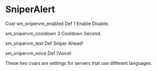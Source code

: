 # SniperAlert

Cvar
sm_snipervm_enabled Def 1 Enable Disable.

sm_snipervm_cooldown 3 Cooldown Second.


sm_snipervm_text Def Sniper Ahead!

sm_snipervm_voice Def (Voice)


These two cvars are settings for servers that use different languages.
